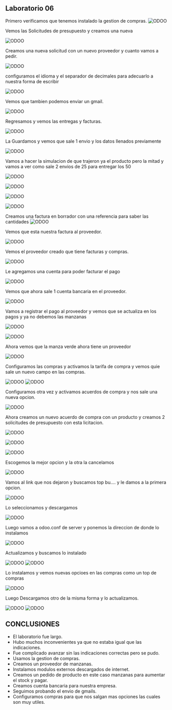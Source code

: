 ## Laboratorio 06

Primero verificamos que tenemos instalado la gestion de compras.
![ODOO](img/1.PNG)

Vemos las Solicitudes de presupuesto y creamos una nueva 

![ODOO](img/2.PNG)

Creamos una nueva solicitud con un nuevo proveedor y cuanto vamos a pedir.

![ODOO](img/3.PNG)

configuramos el idioma y el separador de decimales para adecuarlo a nuestra forma de escribir

![ODOO](img/4.PNG)

Vemos que tambien podemos enviar un gmail.

![ODOO](img/5.PNG)

Regresamos y vemos las entregas y facturas. 

![ODOO](img/6.PNG)

La Guardamos y vemos que sale 1 envio y los datos llenados previamente

![ODOO](img/7.PNG)

Vamos a hacer la simulacion de que trajeron ya el producto pero la mitad y vamos a ver como sale 2 envios de 25 para entregar los 50

![ODOO](img/8.PNG)

![ODOO](img/9.PNG)

![ODOO](img/10.PNG)

![ODOO](img/11.PNG)

Creamos una factura en borrador con una referencia para saber las cantidades
![ODOO](img/12.PNG)

Vemos que esta nuestra factura al proveedor.

![ODOO](img/13.PNG)

Vemos el proveedor creado que tiene facturas y compras.

![ODOO](img/14.PNG)

Le agregamos una cuenta para poder facturar el pago

![ODOO](img/15.PNG)

Vemos que ahora sale 1 cuenta bancaria en el proveedor.

![ODOO](img/16.PNG)

Vamos a registrar el pago al proveedor y vemos que se actualiza en los pagos y ya no debemos las manzanas

![ODOO](img/17.PNG)

![ODOO](img/18.PNG)

Ahora vemos que la manza verde ahora tiene un proveedor 

![ODOO](img/19.PNG)

Configuramos las compras y activamos la tarifa de compra y vemos quie sale un nuevo campo en las compras.

![ODOO](img/20.PNG)
![ODOO](img/21.PNG)

Configuramos otra vez y activamos acuerdos de compra y nos sale una nueva opcion.

![ODOO](img/22.PNG)

Ahora creamos un nuevo acuerdo de compra con un producto y creamos 2 solicitudes de presupuesto con esta licitacion.

![ODOO](img/23.PNG)

![ODOO](img/24.PNG)

![ODOO](img/25.PNG)

Escogemos la mejor opcion y la otra la cancelamos

![ODOO](img/26.PNG)

Vamos al link que nos dejaron y buscamos top bu.... y le damos a la primera opcion.

![ODOO](img/27.PNG)

Lo seleccionamos y descargamos

![ODOO](img/28.PNG)

Luego vamos a odoo.conf de server y ponemos la direccion de donde lo instalamos

![ODOO](img/29.PNG)

Actualizamos y buscamos lo instalado

![ODOO](img/30.PNG)
![ODOO](img/31.PNG)

Lo instalamos y vemos nuevas opcioes en las compras como un top de compras 

![ODOO](img/32.PNG)

Luego Descargamos otro de la misma forma y lo actualizamos.

![ODOO](img/33.PNG)
![ODOO](img/34.PNG)



## CONCLUSIONES

- El laboratorio fue largo.
- Hubo muchos inconvenientes ya que no estaba igual que las indicaciones.
- Fue complicado avanzar sin las indicaciones correctas pero se pudo.
- Usamos la gestion de compras.
- Creamos un proveedor de manzanas.
- Instalamos modulos externos descargados de internet.
- Creamos un pedido de producto en este caso manzanas para aumentar el stock y pagar.
- Creamos cuenta bancaria para nuestra empresa.
- Seguimos probando el envio de gmails.
- Configuramos compras para que nos salgan mas opciones las cuales son muy utiles.